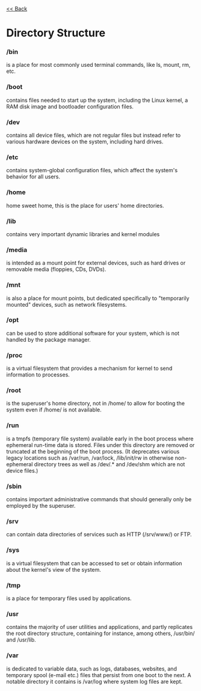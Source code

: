 
[<< Back](README.md)

# Directory Structure

### /bin 
is a place for most commonly used terminal commands, like ls, mount, rm, etc.

### /boot 
contains files needed to start up the system, including the Linux kernel, a RAM disk image and bootloader configuration files.

### /dev
contains all device files, which are not regular files but instead refer to various hardware devices on the system, including hard drives.

### /etc
contains system-global configuration files, which affect the system's behavior for all users.

### /home
home sweet home, this is the place for users' home directories.

### /lib 
contains very important dynamic libraries and kernel modules

### /media 
is intended as a mount point for external devices, such as hard drives or removable media (floppies, CDs, DVDs).

### /mnt 
is also a place for mount points, but dedicated specifically to "temporarily mounted" devices, such as network filesystems.

### /opt 
can be used to store additional software for your system, which is not handled by the package manager.

### /proc 
is a virtual filesystem that provides a mechanism for kernel to send information to processes.

### /root 
is the superuser's home directory, not in /home/ to allow for booting the system even if /home/ is not available.

### /run 
is a tmpfs (temporary file system) available early in the boot process where ephemeral run-time data is stored. Files under this directory are removed or truncated at the beginning of the boot process. 
(It deprecates various legacy locations such as /var/run, /var/lock, /lib/init/rw in otherwise non-ephemeral directory trees as well as /dev/.* and /dev/shm  which are not device files.)

### /sbin 
contains important administrative commands that should generally only be employed by the superuser.

### /srv 
can contain data directories of services such as HTTP (/srv/www/) or FTP.

### /sys 
is a virtual filesystem that can be accessed to set or obtain information about the kernel's view of the system.

### /tmp 
is a place for temporary files used by applications.

### /usr
contains the majority of user utilities and applications, and partly replicates the root directory structure, containing for instance, among others, /usr/bin/ and /usr/lib.

### /var 
is dedicated to variable data, such as logs, databases, websites, and temporary spool (e-mail etc.) files that persist from one boot to the next. A notable directory it contains is /var/log where system log files are kept.
